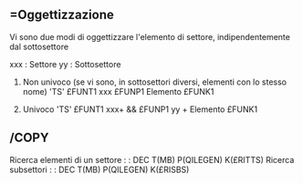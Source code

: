 ## =Oggettizzazione
Vi sono due modi di oggettizzare l'elemento di settore, indipendentemente dal sottosettore

xxx :  Settore
yy :   Sottosettore

1) Non univoco (se vi sono, in sottosettori diversi, elementi con lo stesso nome)
'TS'                               £FUNT1
xxx                                £FUNP1
Elemento                           £FUNK1

2) Univoco
'TS'                               £FUNT1
xxx+ &&                            £FUNP1
yy + Elemento                      £FUNK1

## /COPY
Ricerca elementi di un settore
 :  : DEC T(MB) P(QILEGEN) K(£RITTS)
Ricerca subsettori
 :  : DEC T(MB) P(QILEGEN) K(£RISBS)

